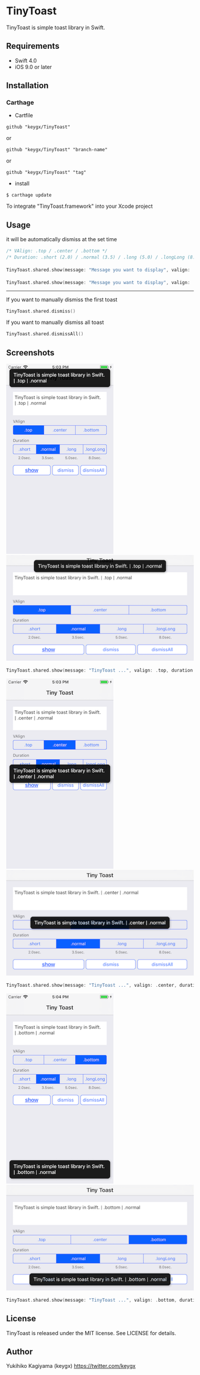 # TinyToast

TinyToast is simple toast library in Swift.

## Requirements
- Swift 4.0
- iOS 9.0 or later

## Installation

### Carthage

* Cartfile

```Cartfile
github "keygx/TinyToast"
```
or

```Cartfile
github "keygx/TinyToast" "branch-name"
```
or

```Cartfile
github "keygx/TinyToast" "tag"
```

* install

```
$ carthage update
```
To integrate "TinyToast.framework" into your Xcode project

## Usage

it will be automatically dismiss at the set time

```Swift
/* VAlign: .top / .center / .bottom */
/* Duration: .short (2.0) / .normal (3.5) / .long (5.0) / .longLong (8.0) / User setting */

TinyToast.shared.show(message: "Message you want to display", valign: .center, duration: .normal)

TinyToast.shared.show(message: "Message you want to display", valign: .center, duration: 15.0) // 15sec.
```
---

If you want to manually dismiss the first toast

```Swift
TinyToast.shared.dismiss()
```

If you want to manually dismiss all toast

```Swift
TinyToast.shared.dismissAll()
```

## Screenshots

![](images/scr_port_top.png) ![](images/scr_land_top.png)
```Swift
TinyToast.shared.show(message: "TinyToast ...", valign: .top, duration: .normal)
```

![](images/scr_port_center.png) ![](images/scr_land_center.png)
```Swift
TinyToast.shared.show(message: "TinyToast ...", valign: .center, duration: .normal)
```

![](images/scr_port_bottom.png) ![](images/scr_land_bottom.png)
```Swift
TinyToast.shared.show(message: "TinyToast ...", valign: .bottom, duration: .normal)
```

## License

TinyToast is released under the MIT license. See LICENSE for details.

## Author

Yukihiko Kagiyama (keygx) <https://twitter.com/keygx>
